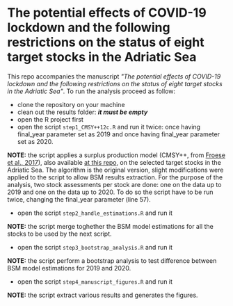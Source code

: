 # The potential effects of COVID-19 lockdown and the following restrictions on the status of eight target stocks in the Adriatic Sea

This repo accompanies the manuscript _"The potential effects of COVID-19 lockdown and the following restrictions on the status of eight target stocks in the Adriatic Sea"_.
To run the analysis proceed as follow:
* clone the repository on your machine
* clean out the results folder: **_it must be empty_**
* open the R project first
* open the script ```step1_CMSY++12c.R``` and run it twice: once having final_year parameter set as 2019 and once having final_year parameter set as 2020.

**NOTE:** the script applies a surplus production model (CMSY++, from [Froese et al., 2017]([https://enriconarmelloni.github.io/SOLEA/](https://onlinelibrary.wiley.com/doi/10.1111/faf.12190))), also available [at this repo]([https://github.com/SISTA16/cmsyPlusPlus]), on the selected target stocks in the Adriatic Sea. The algorithm is the original version, slight modifications were applied to the script to allow BSM results extraction. For the purpose of the analysis, two stock assessments per stock are done: one on the data up to 2019 and one on the data up to 2020. To do so the script have to be run twice, changing the final_year parameter (line 57).

* open the script ```step2_handle_estimations.R``` and run it

**NOTE:** the script merge toghether the BSM model estimations for all the stocks to be used by the next script.

* open the script ```step3_bootstrap_analysis.R``` and run it

**NOTE:** the script perform a bootstrap analysis to test difference between BSM model estimations for 2019 and 2020.

* open the script ```step4_manuscript_figures.R``` and run it

**NOTE:** the script extract various results and generates the figures.
